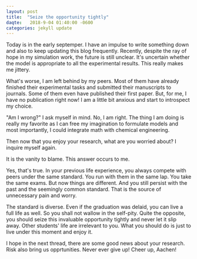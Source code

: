 ```yaml
---
layout: post
title:  "Seize the opportunity tightly"
daqte:   2018-9-04 01:40:00 -0600
categories: jekyll update
---
```

Today is in the early septemper. I have an impulse to write something down and also to keep updating this blog frequently. Recently, despite 
the ray of hope in my simulation work, the future is still unclear. It's uncertain whether the model is appropriate to all the experimental results.
This really makes me jittery.

What's worse, I am left behind by my peers. Most of them have already finished their experimental tasks and submitted their manuscripts to journals.
Some of them even have published their first paper. But, for me, I have no publication right now! I am a little bit anxious and start to introspect
my choice. 

"Am I wrong?" I ask myself in mind. No, I am right. The thing I am doing is really my favorite as I can free my imagination to formulate models and
most importantly, I could integrate math with chemical engineering.

Then now that you enjoy your research, what are you worried about? I inquire myself again. 

It is the vanity to blame. This answer occurs to me.

Yes, that's true. In your previous life experience, you always compete with peers under the same standard. You run with them in the same lap. You take the same exams.
But now things are different.  And you still persist with the past and the seemingly common standard. That is the source of unnecessary pain and worry.

The standard is diverse. Even if the graduation was delaid, you can live a full life as well. So you shall not wallow in the self-pity.
Quite the opposite, you should seize this invaluable opportunity tightly and never let it slip away. Other students' life are irrelevant to you.
What you should do is just to live under this moment and enjoy it.

I hope in the next thread, there are some good news about your research. Risk also bring us opprtunities. Never ever give up! Cheer up, Aachen!

